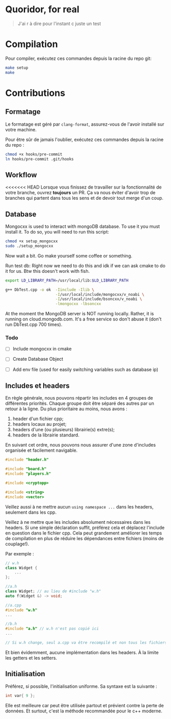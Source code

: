 # Quoridor, for real

> J'ai r à dire pour l'instant c juste un test

# Compilation

Pour compiler, exécutez ces commandes depuis la racine du repo git:

```bash
make setup
make
```

# Contributions

## Formatage

Le formatage est géré par `clang-format`, assurez-vous de l'avoir installé sur votre machine.

Pour être sûr de jamais l'oublier, exécutez ces commandes depuis la racine du repo :

```bash
chmod +x hooks/pre-commit
ln hooks/pre-commit .git/hooks
```

## Workflow

<<<<<<< HEAD
Lorsque vous finissez de travailler sur la fonctionnalité de votre branche, ouvrez **toujours** un PR. Ça va nous éviter
d'avoir trop de branches qui partent dans tous les sens et de devoir tout merge d'un coup.

## Database

Mongocxx is used to interact with mongoDB database. To use it you must install it. To do so, you will need to run this
script:

```bash
chmod +x setup_mongocxx
sudo ./setup_mongocxx
```

Now wait a bit. Go make yourself some coffee or something.

Run test db:
Right now we need to do this and idk if we can ask cmake to do it for us. Btw this doesn't work with fish.

```bash
export LD_LIBRARY_PATH=/usr/local/lib:$LD_LIBRARY_PATH

g++ DbTest.cpp -o ok  -Iinclude -Ilib \
                      -I/usr/local/include/mongocxx/v_noabi \
                      -I/usr/local/include/bsoncxx/v_noabi \
                      -lmongocxx -lbsoncxx
```

At the moment the MongoDB server is NOT running locally. Rather, it is running on cloud.mongodb.com. It's a free service
so don't abuse it (don't run DbTest.cpp 700 times).

### Todo

- [ ] Include mongocxx in cmake
- [ ] Create Database Object
- [ ] Add env file (used for easily switching variables such as database ip)


## Includes et headers

En règle générale, nous pouvons répartir les includes en 4 groupes de différentes priorités.
Chaque groupe doit être séparé des autres par un retour à la ligne. Du plus prioritaire au
moins, nous avons :

1. header d'un fichier cpp;
2. headers locaux au projet;
3. headers d'une (ou plusieurs) librairie(s) extre(s);
4. headers de la librairie standard.

En suivant cet ordre, nous pouvons nous assurer d'une zone d'includes organisée et facilement
navigable.

```cpp
#include "header.h"

#include "board.h"
#include "players.h"

#include <cryptopp>

#include <string>
#include <vector>
```

Veillez aussi à ne mettre aucun `using namespace ...` dans les headers, seulement dans les cpp.

Veillez à ne mettre que les includes absolument nécessaires dans les headers. Si
une simple déclaration suffit, préférez cela et déplacez l'include en question dans
le fichier cpp. Cela peut grandement améliorer les temps de compilation en plus de réduire les
dépendances entre fichiers (moins de couplage!).

Par exemple :
```cpp
// w.h
class Widget {
    ...
};

//a.h
class Widget; // au lieu de #include "w.h"
auto f(Widget &) -> void;

//a.cpp
#include "w.h"
...

//b.h
#include "a.h" // w.h n'est pas copié ici
...

// Si w.h change, seul a.cpp va être recompilé et non tous les fichiers qui incluent a.h.

```

Et bien évidemment, aucune implémentation dans les headers. À la limite les getters et les setters.

## Initialisation

Préférez, si possible, l'initialisation uniforme. Sa syntaxe est la suivante :

```cpp
int var{ 9 };
```

Elle est meilleure car peut être utilisée partout et prévient contre la perte de données.
Et surtout, c'est la méthode recommandée pour le c++ moderne.
